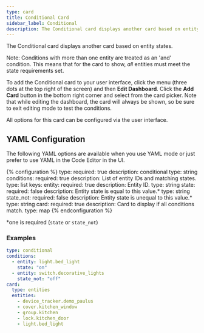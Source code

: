 ```yaml
---
type: card
title: Conditional Card
sidebar_label: Conditional
description: The Conditional card displays another card based on entity states.
---
```


The Conditional card displays another card based on entity states.

Note: Conditions with more than one entity are treated as an 'and' condition. This means that for the card to show, *all* entities must meet the state requirements set.

To add the Conditional card to your user interface, click the menu (three dots at the top right of the screen) and then **Edit Dashboard**. Click the **Add Card** button in the bottom right corner and select from the card picker. Note that while editing the dashboard, the card will always be shown, so be sure to exit editing mode to test the conditions.

All options for this card can be configured via the user interface.

## YAML Configuration

The following YAML options are available when you use YAML mode or just prefer to use YAML in the Code Editor in the UI.

{% configuration %}
type:
  required: true
  description: conditional
  type: string
conditions:
  required: true
  description: List of entity IDs and matching states.
  type: list
  keys:
    entity:
      required: true
      description: Entity ID.
      type: string
    state:
      required: false
      description: Entity state is equal to this value.*
      type: string
    state_not:
      required: false
      description: Entity state is unequal to this value.*
      type: string
card:
  required: true
  description: Card to display if all conditions match.
  type: map
{% endconfiguration %}

*one is required (`state` or `state_not`)

### Examples

```yaml
type: conditional
conditions:
  - entity: light.bed_light
    state: "on"
  - entity: switch.decorative_lights
    state_not: "off"
card:
  type: entities
  entities:
    - device_tracker.demo_paulus
    - cover.kitchen_window
    - group.kitchen
    - lock.kitchen_door
    - light.bed_light
```
